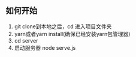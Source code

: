 ## 如何开始
1. git clone到本地之后，cd 进入项目文件夹
2. yarn或者yarn install(确保已经安装yarn包管理器)
3. cd server
4. 启动服务器 node serve.js

